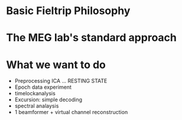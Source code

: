 







# Basic Fieltrip Philosophy





# The MEG lab's standard approach







# What we want to do



- Preprocessing ICA ... RESTING STATE
- Epoch data experiment
- timelockanalysis
- Excursion: simple decoding
- spectral analaysis
- 1 beamformer + virtual channel reconstruction







